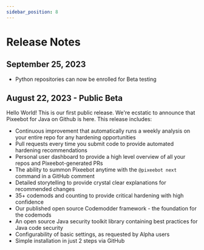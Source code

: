 ```yaml
---
sidebar_position: 8
---
```


# Release Notes

## September 25, 2023
* Python repositories can now be enrolled for Beta testing

## August 22, 2023 - Public Beta

Hello World! This is our first public release. We're ecstatic to announce that Pixeebot for Java on Github is here. This release includes:
* Continuous improvement that automatically runs a weekly analysis on your entire repo for any hardening opportunities
* Pull requests every time you submit code to provide automated hardening recommendations
* Personal user dashboard to provide a high level overview of all your repos and Pixeebot-generated PRs
* The ability to summon Pixeebot anytime with the `@pixeebot next` command in a GitHub comment
* Detailed storytelling to provide crystal clear explanations for recommended changes
* 35+ codemods and counting to provide critical hardening with high confidence
* Our published open source Codemodder framework - the foundation for the codemods
* An open source Java security toolkit library containing best practices for Java code security
* Configurability of basic settings, as requested by Alpha users
* Simple installation in just 2 steps via GitHub

 
